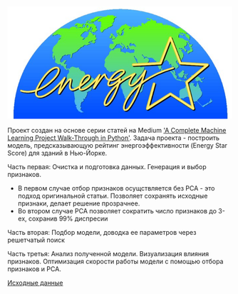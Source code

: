 ![alt text](energystar.jpg)

Проект создан на основе серии статей на Medium ['A Complete Machine Learning Project Walk-Through in Python'](https://towardsdatascience.com/a-complete-machine-learning-walk-through-in-python-part-one-c62152f39420).
Задача проекта - построить модель, предсказывающую рейтинг энергоэффективности (Energy Star Score) для зданий в Нью-Йорке.

Часть первая: Очистка и подготовка данных. Генерация и выбор признаков.
 * В первом случае отбор признаков осущствляется без PCA - это подход оригинальной статьи. Позволяет сохранять исходные признаки, делает решение прозрачнее.
 * Во втором случае PCA позволяет сократить число признаков до 3-ех, сохранив 99% диспресии

Часть вторая: Подбор модели, доводка ее параметров через решетчатый поиск

Часть третья: Анализ полученной модели. Визуализация влияния признаков. Оптимизация скорости работы модели с помощью отбора признаков и PCA.

[Исходные данные](https://data.cityofnewyork.us/Environment/Energy-and-Water-Data-Disclosure-for-Local-Law-84-/8u86-bviy)

